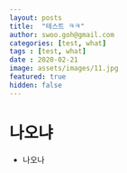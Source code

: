 ```yaml
---
layout: posts
title:  "테스트 ㅋㅋ"
author: swoo.goh@gmail.com
categories: [test, what]
tags : [test, what]
date : 2020-02-21
image: assets/images/11.jpg
featured: true
hidden: false
---
```


# 나오냐
* 나오나
